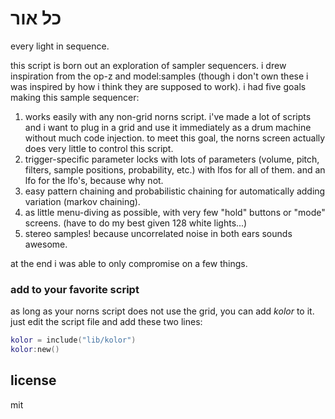 # כל אור

every light in sequence.

this script is born out an exploration of sampler sequencers. i drew inspiration from the op-z and model:samples (though i don't own these i was inspired by how i think they are supposed to work). i had five goals making this sample sequencer:

1. works easily with any non-grid norns script. i've made a lot of scripts and i want to plug in a grid and use it immediately as a drum machine without much code injection. to meet this goal, the norns screen actually does very little to control this script.
2. trigger-specific parameter locks with lots of parameters (volume, pitch, filters, sample positions, probability, etc.) with lfos for all of them. and an lfo for the lfo's, because why not.
3. easy pattern chaining and probabilistic chaining for automatically adding variation (markov chaining).
4. as little menu-diving as possible, with very few "hold" buttons or "mode" screens. (have to do my best given 128 white lights...)
5. stereo samples! because uncorrelated noise in both ears sounds awesome.

at the end i was able to only compromise on a few things.

### add to your favorite script

as long as your norns script does not use the grid, you can add *kolor* to it. just edit the script file and add these two lines:

```lua
kolor = include("lib/kolor")
kolor:new()
```

## license

mit

